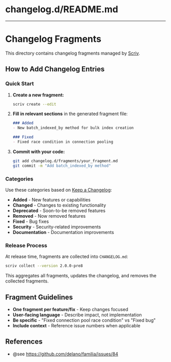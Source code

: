 # changelog.d/README.md

---

# Changelog Fragments

This directory contains changelog fragments managed by [Scriv](https://scriv.readthedocs.io/).

## How to Add Changelog Entries

### Quick Start

1. **Create a new fragment:**
   ```bash
   scriv create --edit
   ```

2. **Fill in relevant sections** in the generated fragment file:
   ```markdown
   ### Added
   - New batch_indexed_by method for bulk index creation

   ### Fixed
   - Fixed race condition in connection pooling
   ```

3. **Commit with your code:**
   ```bash
   git add changelog.d/fragments/your_fragment.md
   git commit -m "Add batch_indexed_by method"
   ```

### Categories

Use these categories based on [Keep a Changelog](https://keepachangelog.com):

- **Added** - New features or capabilities
- **Changed** - Changes to existing functionality
- **Deprecated** - Soon-to-be removed features
- **Removed** - Now removed features
- **Fixed** - Bug fixes
- **Security** - Security-related improvements
- **Documentation** - Documentation improvements

### Release Process

At release time, fragments are collected into `CHANGELOG.md`:

```bash
scriv collect --version 2.0.0-pre8
```

This aggregates all fragments, updates the changelog, and removes the collected fragments.

## Fragment Guidelines

- **One fragment per feature/fix** - Keep changes focused
- **User-facing language** - Describe impact, not implementation
- **Be specific** - "Fixed connection pool race condition" vs "Fixed bug"
- **Include context** - Reference issue numbers when applicable

## References

- @see https://github.com/delano/familia/issues/84
